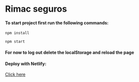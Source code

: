# Rimac seguros

#### To start project first run the following commands:

`npm install`

`npm start`

#### For now to log out delete the localStorage and reload the page

#### Deploy with Netlify:
[Click here](https://peaceful-archimedes-120631.netlify.app/)

